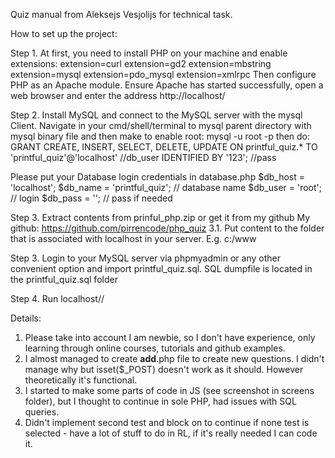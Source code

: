 Quiz manual from Aleksejs Vesjolijs for technical task.

How to set up the project:

Step 1. At first, you need to install PHP on your machine and enable extensions:
extension=curl
extension=gd2
extension=mbstring
extension=mysql
extension=pdo_mysql
extension=xmlrpc
Then configure PHP as an Apache module.
Ensure Apache has started successfully, open a web browser and enter the address http://localhost/

Step 2. Install MySQL and connect to the MySQL server with the mysql Client.
Navigate in your cmd/shell/terminal to mysql parent directory with mysql binary file and then make to enable root:
mysql -u root -p
then do:
GRANT CREATE, INSERT, SELECT, DELETE, UPDATE ON printful_quiz.*
TO 'printful_quiz'@'localhost' //db_user
IDENTIFIED BY '123'; //pass

Please put your Database login credentials in database.php
$db_host = 'localhost';
$db_name = 'printful_quiz'; // database name
$db_user = 'root'; // login
$db_pass = ''; // pass if needed

Step 3. Extract contents from prinful_php.zip or get it from my github
My github: https://github.com/pirrencode/php_quiz
3.1. Put content to the folder that is associated with localhost in your server.
E.g. c:/www

Step 3. Login to your MySQL server via phpmyadmin or any other convenient option and import printful_quiz.sql.
SQL dumpfile is located in the printful_quiz.sql folder

Step 4. Run localhost//

Details:
1. Please take into account I am newbie, so I don't have experience, only learning through online courses, tutorials and github examples.
2. I almost managed to create __add__.php file to create new questions. I didn't manage why but isset($_POST) doesn't work as it should. However theoretically it's functional.
3. I started to make some parts of code in JS (see screenshot in screens folder), but I thought to continue in sole PHP, had issues with SQL queries.
4. Didn't implement second test and block on to continue if none test is selected - have a lot of stuff to do in RL, if it's really needed I can code it.
